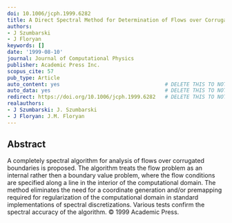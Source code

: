 ```yaml
---
doi: 10.1006/jcph.1999.6282
title: A Direct Spectral Method for Determination of Flows over Corrugated Boundaries
authors:
- J Szumbarski
- J Floryan
keywords: []
date: '1999-08-10'
journal: Journal of Computational Physics
publisher: Academic Press Inc.
scopus_cite: 57
pub_type: Article
auto_content: yes                                  # DELETE THIS TO NOT AUTO GENERATE CONTENT
auto_data: yes                                     # DELETE THIS TO NOT AUTO GENERATE METADATA
redirect: https://doi.org/10.1006/jcph.1999.6282   # DELETE THIS TO NOT REDIRECT
realauthors:
- J Szumbarski: J. Szumbarski
- J Floryan: J.M. Floryan
---
```



## Abstract
A completely spectral algorithm for analysis of flows over corrugated boundaries is proposed. The algorithm treats the flow problem as an internal rather then a boundary value problem, where the flow conditions are specified along a line in the interior of the computational domain. The method eliminates the need for a coordinate generation and/or premapping required for regularization of the computational domain in standard implementations of spectral discretizations. Various tests confirm the spectral accuracy of the algorithm. © 1999 Academic Press.
